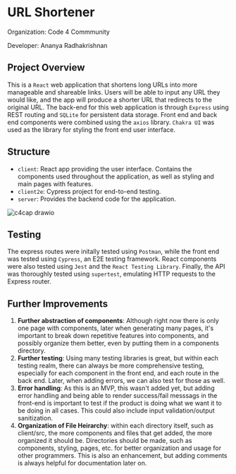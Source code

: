 # URL Shortener
Organization: Code 4 Commmunity 

Developer: Ananya Radhakrishnan

## Project Overview
This is a `React` web application that shortens long URLs into more manageable and shareable links. Users will be able to input any URL they would like, and the app will produce a shorter URL that redirects to the original URL. The back-end for this web application is through `Express` using REST routing and `SQLite` for persistent data storage. Front end and back end components were combined using the `axios` library. `Chakra UI` was used as the library for styling the front end user interface. 

## Structure
- `client`: React app providing the user interface. Contains the components used throughout the application, as well as styling and main pages with features. 
- `client2e`: Cypress project for end-to-end testing. 
- `server`: Provides the backend code for the application.

![c4cap drawio](https://github.com/ananyar807/c4c_application/assets/76761180/b3453006-cbfb-4c5e-812e-6d91e97b59c9)


## Testing 
The express routes were initally tested using `Postman`, while the front end was tested using `Cypress`, an E2E testing framework. React components were also tested using `Jest` and the `React Testing Library`. Finally, the API was thoroughly tested using `supertest`, emulating HTTP requests to the Express router.

## Further Improvements
1. **Further abstraction of components**: Although right now there is only one page with components, later when generating many pages, it's important to break down repetitive features into components, and possibly organize them better, even by putting them in a components directory. 
2. **Further testing**: Using many testing libraries is great, but within each testing realm, there can always be more comprehensive testing, especially for each component in the front end, and each route in the back end. Later, when adding errors, we can also test for those as well.
3. **Error handling**: As this is an MVP, this wasn't added yet, but adding error handling and being able to render success/fail messsags in the front-end is important to test if the product is doing what we want it to be doing in all cases. This could also include input validation/output sanitization. 
4. **Organization of File Heirarchy**: within each directory itself, such as client/src, the more components and files that get added, the more organized it should be. Directories should be made, such as components, styling, pages, etc. for better organization and usage for other programmers. This is also an enhancement, but adding comments is always helpful for documentation later on. 
